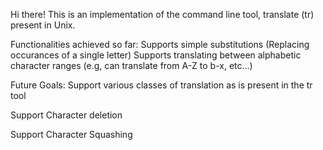 Hi there! This is an implementation of the command line tool, translate (tr) present in Unix.

Functionalities achieved so far:
Supports simple substitutions (Replacing occurances of a single letter)
Supports translating between alphabetic character ranges (e.g, can translate from A-Z to b-x, etc...)

Future Goals:
Support various classes of translation as is present in the tr tool

Support Character deletion

Support Character Squashing